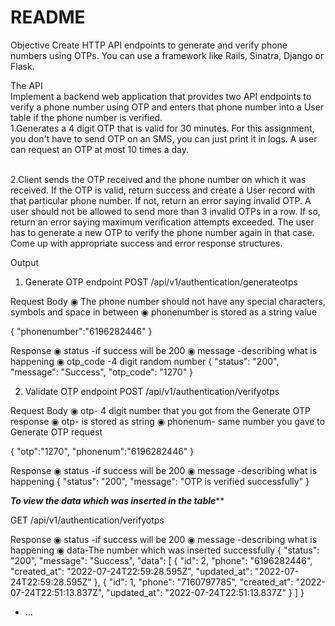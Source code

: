 # README

Objective
Create HTTP API endpoints to generate and verify phone numbers using OTPs. You can use
a framework like Rails, Sinatra, Django or Flask.

The API<br />
Implement a backend web application that provides two API endpoints to verify a phone
number using OTP and enters that phone number into a User table if the phone number is
verified.<br />
1.Generates a 4 digit OTP that is valid for 30
minutes. For this assignment, you don't have to send OTP on an SMS, you can just
print it in logs. A user can request an OTP at most 10 times a day.<br /><br />

2.Client sends the OTP received and the phone
number on which it was received. If the OTP is valid, return success and create a
User record with that particular phone number. If not, return an error saying invalid
OTP. A user should not be allowed to send more than 3 invalid OTPs in a row. If so,
return an error saying maximum verification attempts exceeded. The user has to
generate a new OTP to verify the phone number again in that case. Come up with
appropriate success and error response structures.


Output
1. Generate OTP endpoint
POST  /api/v1/authentication/generateotps

Request Body
◉ The phone number should not have any special characters, symbols and space in between
◉ phonenumber is stored as a string value

{
  "phonenumber":"6196282446"
}

Response
◉ status -if success will be 200 
◉ message -describing what is happening
◉ otp_code -4 digit random number
{
    "status": "200",
    "message": "Success",
    "otp_code": "1270"
}

2. Validate OTP endpoint
POST /api/v1/authentication/verifyotps

Request Body
◉ otp- 4 digit number that you got from the Generate OTP response
◉ otp- is stored as string
◉ phonenum- same number you gave to Generate OTP request

{
    "otp":"1270",
    "phonenum":"6196282446"
}

Response
◉ status -if success will be 200 
◉ message -describing what is happening
{
    "status": "200",
    "message": "OTP is verified successfully"
}

*********To view the data which was inserted in the table***********

GET /api/v1/authentication/verifyotps

Response
◉ status -if success will be 200 
◉ message -describing what is happening
◉ data-The number which was inserted successfully
{
    "status": "200",
    "message": "Success",
    "data": [
              {
                "id": 2,
                "phone": "6196282446",
                "created_at": "2022-07-24T22:59:28.595Z",
                "updated_at": "2022-07-24T22:59:28.595Z"
               },
               {
                "id": 1,
                "phone": "7160797785",
                "created_at": "2022-07-24T22:51:13.837Z",
                "updated_at": "2022-07-24T22:51:13.837Z"
               }
            ]
}

* ...
